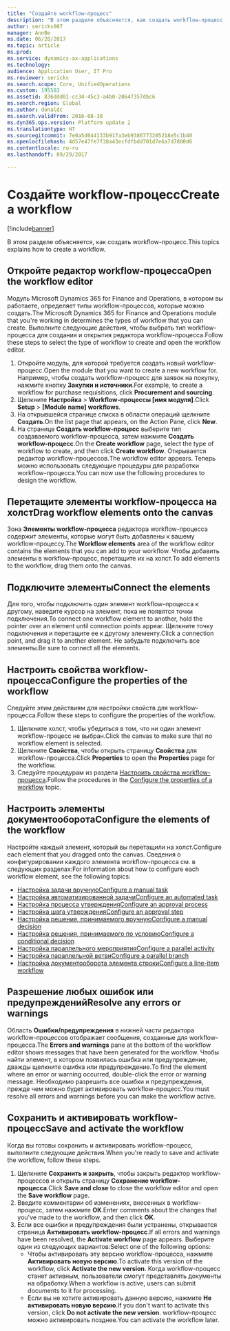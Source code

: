 ```yaml
---
title: "Создайте workflow-процесс"
description: "В этом разделе объясняется, как создать workflow-процесс."
author: sericks007
manager: AnnBe
ms.date: 06/20/2017
ms.topic: article
ms.prod: 
ms.service: dynamics-ax-applications
ms.technology: 
audience: Application User, IT Pro
ms.reviewer: sericks
ms.search.scope: Core, UnifiedOperations
ms.custom: 195583
ms.assetid: 836ddd01-cc34-45c3-a4b0-20647357dbc6
ms.search.region: Global
ms.author: donaldc
ms.search.validFrom: 2016-08-30
ms.dyn365.ops.version: Platform update 2
ms.translationtype: HT
ms.sourcegitcommit: 7e0a5d044133b917a3eb9386773205218e5c1b40
ms.openlocfilehash: 4d57e47fe7f38a43ecfdfbdd701d7e6a7d7800d6
ms.contentlocale: ru-ru
ms.lasthandoff: 09/29/2017

---
```


# <a name="create-a-workflow"></a><span data-ttu-id="81313-103">Создайте workflow-процесс</span><span class="sxs-lookup"><span data-stu-id="81313-103">Create a workflow</span></span>

[!include[banner](../includes/banner.md)]


<span data-ttu-id="81313-104">В этом разделе объясняется, как создать workflow-процесс.</span><span class="sxs-lookup"><span data-stu-id="81313-104">This topics explains how to create a workflow.</span></span>

<a name="open-the-workflow-editor"></a><span data-ttu-id="81313-105">Откройте редактор workflow-процесса</span><span class="sxs-lookup"><span data-stu-id="81313-105">Open the workflow editor</span></span>
------------------------

<span data-ttu-id="81313-106">Модуль Microsoft Dynamics 365 for Finance and Operations, в котором вы работаете, определяет типы workflow-процессов, которые можно создать.</span><span class="sxs-lookup"><span data-stu-id="81313-106">The Microsoft Dynamics 365 for Finance and Operations module that you're working in determines the types of workflow that you can create.</span></span> <span data-ttu-id="81313-107">Выполните следующие действия, чтобы выбрать тип workflow-процесса для создания и открытия редактора workflow-процесса.</span><span class="sxs-lookup"><span data-stu-id="81313-107">Follow these steps to select the type of workflow to create and open the workflow editor.</span></span>

1.  <span data-ttu-id="81313-108">Откройте модуль, для которой требуется создать новый workflow-процесс.</span><span class="sxs-lookup"><span data-stu-id="81313-108">Open the module that you want to create a new workflow for.</span></span> <span data-ttu-id="81313-109">Например, чтобы создать workflow-процесс для заявок на покупку, нажмите кнопку **Закупки и источники**.</span><span class="sxs-lookup"><span data-stu-id="81313-109">For example, to create a workflow for purchase requisitions, click **Procurement and sourcing**.</span></span>
2.  <span data-ttu-id="81313-110">Щелкните **Настройка** &gt; **Workflow-процессы \[имя модуля\]**.</span><span class="sxs-lookup"><span data-stu-id="81313-110">Click **Setup** &gt; **\[Module name\] workflows**.</span></span>
3.  <span data-ttu-id="81313-111">На открывшейся странице списка в области операций щелкните **Создать**.</span><span class="sxs-lookup"><span data-stu-id="81313-111">On the list page that appears, on the Action Pane, click **New**.</span></span>
4.  <span data-ttu-id="81313-112">На странице **Создать workflow-процесс** выберите тип создаваемого workflow-процесса, затем нажмите **Создать workflow-процесс**.</span><span class="sxs-lookup"><span data-stu-id="81313-112">On the **Create workflow** page, select the type of workflow to create, and then click **Create workflow**.</span></span> <span data-ttu-id="81313-113">Открывается редактор workflow-процессов.</span><span class="sxs-lookup"><span data-stu-id="81313-113">The workflow editor appears.</span></span> <span data-ttu-id="81313-114">Теперь можно использовать следующие процедуры для разработки workflow-процесса.</span><span class="sxs-lookup"><span data-stu-id="81313-114">You can now use the following procedures to design the workflow.</span></span>

## <a name="drag-workflow-elements-onto-the-canvas"></a><span data-ttu-id="81313-115">Перетащите элементы workflow-процесса на холст</span><span class="sxs-lookup"><span data-stu-id="81313-115">Drag workflow elements onto the canvas</span></span>
<span data-ttu-id="81313-116">Зона **Элементы workflow-процесса** редактора workflow-процесса содержит элементы, которые могут быть добавлены к вашему workflow-процессу.</span><span class="sxs-lookup"><span data-stu-id="81313-116">The **Workflow elements** area of the workflow editor contains the elements that you can add to your workflow.</span></span> <span data-ttu-id="81313-117">Чтобы добавить элементы в workflow-процесс, перетащите их на холст.</span><span class="sxs-lookup"><span data-stu-id="81313-117">To add elements to the workflow, drag them onto the canvas.</span></span>

## <a name="connect-the-elements"></a><span data-ttu-id="81313-118">Подключите элементы</span><span class="sxs-lookup"><span data-stu-id="81313-118">Connect the elements</span></span>
<span data-ttu-id="81313-119">Для того, чтобы подключить один элемент workflow-процесса к другому, наведите курсор на элемент, пока не появятся точки подключения.</span><span class="sxs-lookup"><span data-stu-id="81313-119">To connect one workflow element to another, hold the pointer over an element until connection points appear.</span></span> <span data-ttu-id="81313-120">Щелкните точку подключения и перетащите ее к другому элементу.</span><span class="sxs-lookup"><span data-stu-id="81313-120">Click a connection point, and drag it to another element.</span></span> <span data-ttu-id="81313-121">Не забудьте подключить все элементы.</span><span class="sxs-lookup"><span data-stu-id="81313-121">Be sure to connect all the elements.</span></span>

## <a name="configure-the-properties-of-the-workflow"></a><span data-ttu-id="81313-122">Настроить свойства workflow-процесса</span><span class="sxs-lookup"><span data-stu-id="81313-122">Configure the properties of the workflow</span></span>
<span data-ttu-id="81313-123">Следуйте этим действиям для настройки свойств для workflow-процесса.</span><span class="sxs-lookup"><span data-stu-id="81313-123">Follow these steps to configure the properties of the workflow.</span></span>

1.  <span data-ttu-id="81313-124">Щелкните холст, чтобы убедиться в том, что ни один элемент workflow-процесс не выбран.</span><span class="sxs-lookup"><span data-stu-id="81313-124">Click the canvas to make sure that no workflow element is selected.</span></span>
2.  <span data-ttu-id="81313-125">Щелкните **Свойства**, чтобы открыть страницу **Свойства** для workflow-процесса.</span><span class="sxs-lookup"><span data-stu-id="81313-125">Click **Properties** to open the **Properties** page for the workflow.</span></span>
3.  <span data-ttu-id="81313-126">Следуйте процедурам из раздела [Настроить свойства workflow-процесса](configure-workflow-properties.md).</span><span class="sxs-lookup"><span data-stu-id="81313-126">Follow the procedures in the [Configure the properties of a workflow](configure-workflow-properties.md) topic.</span></span>

## <a name="configure-the-elements-of-the-workflow"></a><span data-ttu-id="81313-127">Настроить элементы документооборота</span><span class="sxs-lookup"><span data-stu-id="81313-127">Configure the elements of the workflow</span></span>
<span data-ttu-id="81313-128">Настройте каждый элемент, который вы перетащили на холст.</span><span class="sxs-lookup"><span data-stu-id="81313-128">Configure each element that you dragged onto the canvas.</span></span> <span data-ttu-id="81313-129">Сведения о конфигурировании каждого элемента workflow-процесса см. в следующих разделах:</span><span class="sxs-lookup"><span data-stu-id="81313-129">For information about how to configure each workflow element, see the following topics:</span></span>

-   [<span data-ttu-id="81313-130">Настройка задачи вручную</span><span class="sxs-lookup"><span data-stu-id="81313-130">Configure a manual task</span></span>](configure-manual-task-workflow.md)
-   [<span data-ttu-id="81313-131">Настройка автоматизированной задачи</span><span class="sxs-lookup"><span data-stu-id="81313-131">Configure an automated task</span></span>](configure-automated-task-workflow.md)
-   [<span data-ttu-id="81313-132">Настройка процесса утверждения</span><span class="sxs-lookup"><span data-stu-id="81313-132">Configure an approval process</span></span>](configure-approval-process-workflow.md)
-   [<span data-ttu-id="81313-133">Настройка шага утверждения</span><span class="sxs-lookup"><span data-stu-id="81313-133">Configure an approval step</span></span>](configure-approval-step-workflow.md)
-   [<span data-ttu-id="81313-134">Настройка решения, принимаемого вручную</span><span class="sxs-lookup"><span data-stu-id="81313-134">Configure a manual decision</span></span>](configure-manual-decision-workflow.md)
-   [<span data-ttu-id="81313-135">Настройка решения, принимаемого по условию</span><span class="sxs-lookup"><span data-stu-id="81313-135">Configure a conditional decision</span></span>](configure-conditional-decision-workflow.md)
-   [<span data-ttu-id="81313-136">Настройка параллельного мероприятия</span><span class="sxs-lookup"><span data-stu-id="81313-136">Configure a parallel activity</span></span>](configure-parallel-activity-workflow.md)
-   [<span data-ttu-id="81313-137">Настройка параллельной ветви</span><span class="sxs-lookup"><span data-stu-id="81313-137">Configure a parallel branch</span></span>](configure-parallel-branch-workflow.md)
-   [<span data-ttu-id="81313-138">Настройка документооборота элемента строки</span><span class="sxs-lookup"><span data-stu-id="81313-138">Configure a line-item workflow</span></span>](configure-line-item-workflow.md)

## <a name="resolve-any-errors-or-warnings"></a><span data-ttu-id="81313-139">Разрешение любых ошибок или предупреждений</span><span class="sxs-lookup"><span data-stu-id="81313-139">Resolve any errors or warnings</span></span>
<span data-ttu-id="81313-140">Область **Ошибки/предупреждения** в нижней части редактора workflow-процессов отображает сообщения, созданные для workflow-процесса.</span><span class="sxs-lookup"><span data-stu-id="81313-140">The **Errors and warnings** pane at the bottom of the workflow editor shows messages that have been generated for the workflow.</span></span> <span data-ttu-id="81313-141">Чтобы найти элемент, в котором появилась ошибка или предупреждение, дважды щелкните ошибка или предупреждение.</span><span class="sxs-lookup"><span data-stu-id="81313-141">To find the element where an error or warning occurred, double-click the error or warning message.</span></span> <span data-ttu-id="81313-142">Необходимо разрешить все ошибки и предупреждения, прежде чем можно будет активировать workflow-процесс.</span><span class="sxs-lookup"><span data-stu-id="81313-142">You must resolve all errors and warnings before you can make the workflow active.</span></span>

## <a name="save-and-activate-the-workflow"></a><span data-ttu-id="81313-143">Сохранить и активировать workflow-процесс</span><span class="sxs-lookup"><span data-stu-id="81313-143">Save and activate the workflow</span></span>
<span data-ttu-id="81313-144">Когда вы готовы сохранить и активировать workflow-процесс, выполните следующие действия.</span><span class="sxs-lookup"><span data-stu-id="81313-144">When you're ready to save and activate the workflow, follow these steps.</span></span>

1.  <span data-ttu-id="81313-145">Щелкните **Сохранить и закрыть**, чтобы закрыть редактор workflow-процессов и открыть страницу **Сохранение workflow-процесса**.</span><span class="sxs-lookup"><span data-stu-id="81313-145">Click **Save and close** to close the workflow editor and open the **Save workflow** page.</span></span>
2.  <span data-ttu-id="81313-146">Введите комментарии об изменениях, внесенных в workflow-процесс, затем нажмите **ОК**.</span><span class="sxs-lookup"><span data-stu-id="81313-146">Enter comments about the changes that you've made to the workflow, and then click **OK**.</span></span>
3.  <span data-ttu-id="81313-147">Если все ошибки и предупреждения были устранены, открывается страница **Активировать workflow-процесс**.</span><span class="sxs-lookup"><span data-stu-id="81313-147">If all errors and warnings have been resolved, the **Activate workflow** page appears.</span></span> <span data-ttu-id="81313-148">Выберите один из следующих вариантов:</span><span class="sxs-lookup"><span data-stu-id="81313-148">Select one of the following options:</span></span>
    -   <span data-ttu-id="81313-149">Чтобы активировать эту версию workflow-процесса, нажмите **Активировать новую версию**.</span><span class="sxs-lookup"><span data-stu-id="81313-149">To activate this version of the workflow, click **Activate the new version**.</span></span> <span data-ttu-id="81313-150">Когда workflow-процесс станет активным, пользователи смогут представлять документы на обработку.</span><span class="sxs-lookup"><span data-stu-id="81313-150">When a workflow is active, users can submit documents to it for processing.</span></span>
    -   <span data-ttu-id="81313-151">Если вы не хотите активировать данную версию, нажмите **Не активировать новую версию**.</span><span class="sxs-lookup"><span data-stu-id="81313-151">If you don't want to activate this version, click **Do not activate the new version**.</span></span> <span data-ttu-id="81313-152">workflow-процесс можно активировать позднее.</span><span class="sxs-lookup"><span data-stu-id="81313-152">You can activate the workflow later.</span></span>






